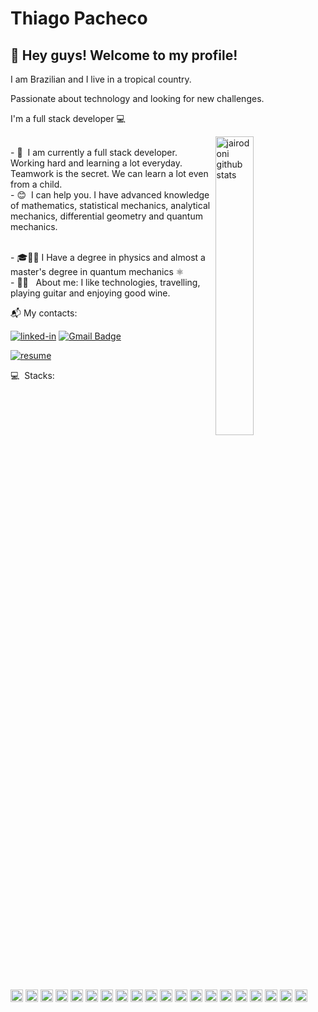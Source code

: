 
# Thiago Pacheco

## 👋 Hey guys! Welcome to my profile!

I am Brazilian and I live in a tropical country. 

Passionate about technology and looking for new challenges. 

I'm a full stack developer :computer: 

<!-- IMAGEM -->
 <img
   src="https://media0.giphy.com/media/xUA7bdpLxQhsSQdyog/giphy.gif?cid=790b761182a0214b444e4d6d5293f7e5cc7f8586862209a4&rid=giphy.gif&ct=g" 
   alt="jairodoni github stats"
   width="35%"
   align="right"
 />

 <br/> - 🚀 &nbsp;I am currently a full stack developer. Working hard and learning a lot everyday. Teamwork is the secret. We can learn a lot even from a child.
 <br/> - :blush: &nbsp;I can help you. I have advanced knowledge of mathematics, statistical mechanics, analytical mechanics, differential geometry and quantum mechanics. 


 <br/> - 🎓👨‍🎓 I Have a degree in physics and almost a master's degree in quantum mechanics ⚛️
 <br/> - 👨‍🚀 &nbsp; About me: I like technologies, travelling, playing guitar and enjoying good wine.
 <br/>
 



📬 My contacts:

[![linked-in](https://img.shields.io/badge/Linkedin_|_Thiago_Pacheco-0077B5?logo=LinkedIn&logoColor=white)](https://www.linkedin.com/in/thiago-pacheco-200a1a86/)
 [![Gmail Badge](https://img.shields.io/badge/-physics.posgrad@gmail.com-c14438?logo=Gmail&logoColor=white&link=mailto:jairo.doni97@gmail.com)](mailto:physics.posgrad@gmail.com) 

[![resume](https://img.shields.io/badge/Currículo-4285F4?logo=read-the-docs&logoColor=white)](http://buscatextual.cnpq.br/buscatextual/visualizacv.do?id=K8514386H8&tokenCaptchar=03AGdBq256F5piJ3PuJp4rzaK-LYUD3twgu5gGRfwUMzgWvjoxsRW0pYdSy6fRfL68k72Hpze8wL5pWR-h7r2ULBO2hBXdTbxQtaIbBqN9ZcxTTFXc4HlkJST_v_QdFSiw-pd4e9rc5Dwpa3dl--2_u7Or0PoDAfIOBVfLzibcfzi_HatT_rv9XBdN_1UHhcORbDkaHgmGxS08baM5qgzj1KDLGfbqvBMoS8FTsDBoIgvim1JgCsw_jc7_q-DrlddEWF7TqYGqiX4jUxwWFoXW-KoorP1jHtmJQx-3O_Qp0g4psfxxf-SVOLDBK_X6su-uRWgvgQeUZWrMUMNTJqUb8QPcjGK3YjpXuNo5GENiNNQDs9FMAkDs7IYdcd8tzT2I5jYGvoPJX45QWWBCgAtsbUFNdqFCDjSyN2nhAJiLLnh0Pf83qEhcCcvtjaYT-hHIkKCpOka_v6K62rNIKHCqLuXwCRd9B7Y_9s7LlGkovm53GFYUJ5Y6_LYwsYOG7jyMKiqA-yT7OZplLMy_L6MQl08JKed4tQL0lQ)


 
:computer: &nbsp;Stacks: 
<div style="display: inline-block">
  <code><img height="20" src="https://img.shields.io/badge/c++-%2300599C.svg?style=flat&logo=c%2B%2B&logoColor=white"></code>
  <code><img height="20" src="https://img.shields.io/badge/-Arduino-00979D?style=flat&logo=Arduino&logoColor=white"></code>
  <code><img height="20" src="https://img.shields.io/badge/shell_script-%23121011.svg?style=flat&logo=gnu-bash&logoColor=white)"></code>
  <code><img height="20" src="https://img.shields.io/badge/Debian-D70A53?style=flat&logo=debian&logoColor=white"></code>
  <code><img height="20" src="https://img.shields.io/badge/Arch%20Linux-1793D1?logo=arch-linux&logoColor=fff&style=flat"></code>
  <code><img height="20" src="https://img.shields.io/badge/Kali-268BEE?style=flat&logo=kalilinux&logoColor=white"></code>
  <code><img height="20" src="https://img.shields.io/badge/python-3670A0?style=flat&logo=python&logoColor=ffdd54"></code>
  <code><img height="20" src="https://img.shields.io/badge/JavaScript-222222?style=style=flat&&logo=javascript&logoColor=F7DF1E"></code>
  <code><img height="20" src="https://img.shields.io/badge/TypeScript-007ACC?style=flat&&logo=typescript&logoColor=white"></code>
  <code><img height="20" src="https://img.shields.io/badge/Node.js-43853D?style=flat&logo=node.js&logoColor=white"></code>
  <code><img height="20" src="https://img.shields.io/badge/nestjs-%23E0234E.svg?style=flat&logo=nestjs&logoColor=white"></code>
  <code><img height="20" src="https://img.shields.io/badge/Prisma-3982CE?style=flat&logo=Prisma&logoColor=white"></code>
  <code><img height="20" src="https://img.shields.io/badge/-HTML5-E34F26?style=flat&logo=html5&logoColor=white"></code>
  <code><img height="20" src="https://img.shields.io/badge/CSS3-1572B6?style=flat&logo=css3&logoColor=white"></code>
  <code><img height="20" src="https://img.shields.io/badge/Sass-CC6699?style=flat&logo=sass&logoColor=white"></code>
  <code><img height="20" src="https://img.shields.io/badge/styled--components-DB7093?style=flat&logo=styled-components&logoColor=white"></code>
  <code><img height="20" src="https://img.shields.io/badge/React-20232A?style=flat&&logo=react&logoColor=61DAFB"></code>
  <code><img height="20" src="https://img.shields.io/badge/React_Native-20232A?style=flat&logo=react&logoColor=61DAFB"></code>
  <code><img height="20" src="https://img.shields.io/badge/Next-black?style=flat&logo=next.js&logoColor=white"></code>
  <code><img height="20" src="https://img.shields.io/badge/chakra-%234ED1C5.svg?style=flat&logo=chakraui&logoColor=white"></code>
</div>

##

 
 

 
<!-- ![Snake animation](https://github.com/jairodoni/jairodoni/blob/output/github-contribution-grid-snake.svg) -->
 

 <!-- <br/> :computer: &nbsp; Minha stack: ReactJS, Node.js, React Native & CSS. --> 
 <!-- ![Anurag's GitHub stats](https://github-readme-stats.vercel.app/api?username=jairodoni&theme=nightowl&show_icons=true&locale=pt-br&hide=issues)-->

 
 <!-- <br/> 💬 &nbsp; Entre em contato comigo: [![Linkedin Badge](https://img.shields.io/badge/-JairoDoni-blue?style=flat-square&logo=Linkedin&logoColor=white&link=https://www.linkedin.com/in/jairodoni/)](https://www.linkedin.com/in/jairodoni/) 
 | 
 [![Gmail Badge](https://img.shields.io/badge/-jairo.doni97@gmail.com-c14438?style=flat-square&logo=Gmail&logoColor=white&link=mailto:jairo.doni97@gmail.com)](mailto:jairo.doni97@gmail.com) -->
 
<!--  <img src="https://raw.githubusercontent.com/iampavangandhi/iampavangandhi/master/gifs/Hi.gif" width="30px">  -->
 
